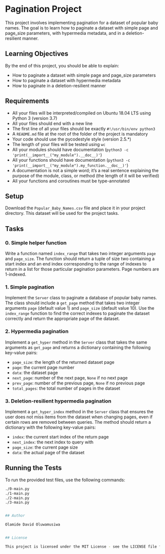 # Pagination Project

This project involves implementing pagination for a dataset of popular baby names. The goal is to learn how to paginate a dataset with simple page and page_size parameters, with hypermedia metadata, and in a deletion-resilient manner.

## Learning Objectives

By the end of this project, you should be able to explain:

- How to paginate a dataset with simple page and page_size parameters
- How to paginate a dataset with hypermedia metadata
- How to paginate in a deletion-resilient manner

## Requirements

- All your files will be interpreted/compiled on Ubuntu 18.04 LTS using Python 3 (version 3.7)
- All your files should end with a new line
- The first line of all your files should be exactly `#!/usr/bin/env python3`
- A `README.md` file at the root of the folder of the project is mandatory
- Your code should use the pycodestyle style (version 2.5.*)
- The length of your files will be tested using `wc`
- All your modules should have documentation (`python3 -c 'print(__import__("my_module").__doc__)'`)
- All your functions should have documentation (`python3 -c 'print(__import__("my_module").my_function.__doc__)'`)
- A documentation is not a simple word; it’s a real sentence explaining the purpose of the module, class, or method (the length of it will be verified)
- All your functions and coroutines must be type-annotated

## Setup

Download the `Popular_Baby_Names.csv` file and place it in your project directory. This dataset will be used for the project tasks.

## Tasks

### 0. Simple helper function

Write a function named `index_range` that takes two integer arguments `page` and `page_size`. The function should return a tuple of size two containing a start index and an end index corresponding to the range of indexes to return in a list for those particular pagination parameters. Page numbers are 1-indexed.

### 1. Simple pagination

Implement the `Server` class to paginate a database of popular baby names. The class should include a `get_page` method that takes two integer arguments `page` (default value 1) and `page_size` (default value 10). Use the `index_range` function to find the correct indexes to paginate the dataset correctly and return the appropriate page of the dataset.

### 2. Hypermedia pagination

Implement a `get_hyper` method in the `Server` class that takes the same arguments as `get_page` and returns a dictionary containing the following key-value pairs:
- `page_size`: the length of the returned dataset page
- `page`: the current page number
- `data`: the dataset page
- `next_page`: number of the next page, `None` if no next page
- `prev_page`: number of the previous page, `None` if no previous page
- `total_pages`: the total number of pages in the dataset

### 3. Deletion-resilient hypermedia pagination

Implement a `get_hyper_index` method in the `Server` class that ensures the user does not miss items from the dataset when changing pages, even if certain rows are removed between queries. The method should return a dictionary with the following key-value pairs:
- `index`: the current start index of the return page
- `next_index`: the next index to query with
- `page_size`: the current page size
- `data`: the actual page of the dataset

## Running the Tests

To run the provided test files, use the following commands:
```bash
./0-main.py
./1-main.py
./2-main.py
./3-main.py


## Author

Olamide David Oluwamusiwa


## License

This project is licensed under the MIT License - see the LICENSE file for details.
